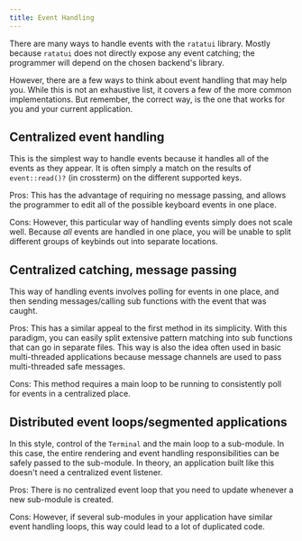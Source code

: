 ```yaml
---
title: Event Handling
---
```


There are many ways to handle events with the `ratatui` library. Mostly because `ratatui` does not
directly expose any event catching; the programmer will depend on the chosen backend's library.

However, there are a few ways to think about event handling that may help you. While this is not an
exhaustive list, it covers a few of the more common implementations. But remember, the correct way,
is the one that works for you and your current application.

## Centralized event handling

This is the simplest way to handle events because it handles all of the events as they appear. It is
often simply a match on the results of `event::read()?` (in crossterm) on the different supported
keys.

Pros: This has the advantage of requiring no message passing, and allows the programmer to edit all
of the possible keyboard events in one place.

Cons: However, this particular way of handling events simply does not scale well. Because _all_
events are handled in one place, you will be unable to split different groups of keybinds out into
separate locations.

## Centralized catching, message passing

This way of handling events involves polling for events in one place, and then sending
messages/calling sub functions with the event that was caught.

Pros: This has a similar appeal to the first method in its simplicity. With this paradigm, you can
easily split extensive pattern matching into sub functions that can go in separate files. This way
is also the idea often used in basic multi-threaded applications because message channels are used
to pass multi-threaded safe messages.

Cons: This method requires a main loop to be running to consistently poll for events in a
centralized place.

## Distributed event loops/segmented applications

In this style, control of the `Terminal` and the main loop to a sub-module. In this case, the entire
rendering and event handling responsibilities can be safely passed to the sub-module. In theory, an
application built like this doesn't need a centralized event listener.

Pros: There is no centralized event loop that you need to update whenever a new sub-module is
created.

Cons: However, if several sub-modules in your application have similar event handling loops, this
way could lead to a lot of duplicated code.

